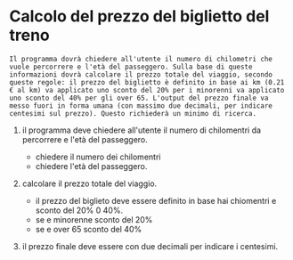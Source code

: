 # Calcolo del prezzo del biglietto del treno

`Il programma dovrà chiedere all'utente il numero di chilometri che vuole percorrere e l'età del passeggero.
Sulla base di queste informazioni dovrà calcolare il prezzo totale del viaggio, secondo queste regole:
il prezzo del biglietto è definito in base ai km (0.21 € al km)
va applicato uno sconto del 20% per i minorenni
va applicato uno sconto del 40% per gli over 65.
L'output del prezzo finale va messo fuori in forma umana (con massimo due decimali, per indicare centesimi sul prezzo). Questo richiederà un minimo di ricerca.`

1. il programma deve chiedere all'utente il numero di chilomentri da percorrere e l'età del passeggero.
   - chiedere il numero dei chilomentri
   - chiedere l'età del passeggero.
  
2. calcolare il prezzo totale del viaggio.
    - il prezzo del biglieto deve essere definito in base hai chiomentri e sconto del 20% 0 40%.
    - se e minorenne sconto del 20%
    - se e over 65 sconto del 40%

3. il prezzo finale deve essere con due decimali per indicare i centesimi.
